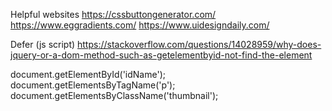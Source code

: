 Helpful websites
https://cssbuttongenerator.com/
https://www.eggradients.com/
https://www.uidesigndaily.com/


Defer (js script)
https://stackoverflow.com/questions/14028959/why-does-jquery-or-a-dom-method-such-as-getelementbyid-not-find-the-element

document.getElementById('idName');
document.getElementsByTagName('p');
document.getElementsByClassName('thumbnail');